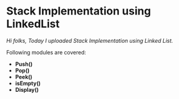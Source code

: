 # Stack Implementation using LinkedList
*Hi folks, Today I uploaded Stack Implementation using Linked List.*

Following modules are covered:

- **Push()**
- **Pop()**
- **Peek()**
- **isEmpty()**
- **Display()**

